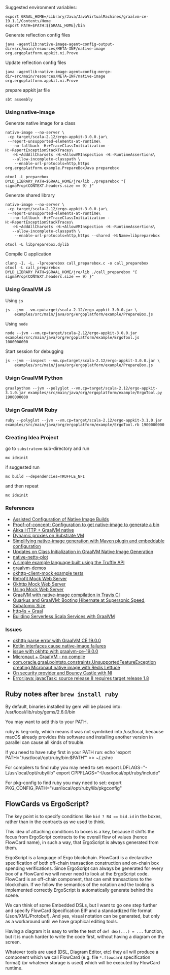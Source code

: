 
Suggested environment variables:

```
export GRAAL_HOME=/Library/Java/JavaVirtualMachines/graalvm-ce-19.1.1/Contents/Home
export PATH=$PATH:${GRAAL_HOME}/bin
```

Generate reflection config files
```
java -agentlib:native-image-agent=config-output-dir=src/main/resources/META-INF/native-image org.ergoplatform.appkit.ni.Prove
```

Update reflection config files
```
java -agentlib:native-image-agent=config-merge-dir=src/main/resources/META-INF/native-image org.ergoplatform.appkit.ni.Prove
```

prepare appkit jar file
```
sbt assembly
```

### Using native-image

Generate native image for a class
```
native-image --no-server \
 -cp target/scala-2.12/ergo-appkit-3.0.0.jar\
 --report-unsupported-elements-at-runtime\
  --no-fallback -H:+TraceClassInitialization -H:+ReportExceptionStackTraces\
   -H:+AddAllCharsets -H:+AllowVMInspection -H:-RuntimeAssertions\
   --allow-incomplete-classpath \
    --enable-url-protocols=http,https org.ergoplatform.example.PrepareBoxJava preparebox
    
otool -L preparebox
DYLD_LIBRARY_PATH=$GRAAL_HOME/jre/lib ./preparebox "{ sigmaProp(CONTEXT.headers.size == 9) }"
```
    
Generate shared library
```
native-image --no-server \
 -cp target/scala-2.12/ergo-appkit-3.0.0.jar\
 --report-unsupported-elements-at-runtime\
  --no-fallback -H:+TraceClassInitialization -H:+ReportExceptionStackTraces\
   -H:+AddAllCharsets -H:+AllowVMInspection -H:-RuntimeAssertions\
   --allow-incomplete-classpath \
    --enable-url-protocols=http,https --shared -H:Name=libpreparebox
    
otool -L libpreparebox.dylib
```

Compile C application 
```
clang -I. -L. -lpreparebox call_preparebox.c -o call_preparebox
otool -L call_preparebox
DYLD_LIBRARY_PATH=$GRAAL_HOME/jre/lib ./call_preparebox "{ sigmaProp(CONTEXT.headers.size == 9) }"
```

### Using GraalVM JS

Using  `js`
```
js --jvm --vm.cp=target/scala-2.12/ergo-appkit-3.0.0.jar \
    examples/src/main/java/org/ergoplatform/example/PrepareBox.js
```
Using `node`
```
node --jvm --vm.cp=target/scala-2.12/ergo-appkit-3.0.0.jar examples/src/main/java/org/ergoplatform/example/ErgoTool.js  1000000000
```
Start session for debugging
```
js --jvm --inspect --vm.cp=target/scala-2.12/ergo-appkit-3.0.0.jar \
    examples/src/main/java/org/ergoplatform/example/PrepareBox.js
```

### Usign GraalVM Python
```
graalpython --jvm --polyglot --vm.cp=target/scala-2.12/ergo-appkit-3.1.0.jar examples/src/main/java/org/ergoplatform/example/ErgoTool.py 1900000000
```

### Usign GraalVM Ruby
```
ruby --polyglot --jvm --vm.cp=target/scala-2.12/ergo-appkit-3.1.0.jar examples/src/main/java/org/ergoplatform/example/ErgoTool.rb 1900000000
```

### Creating Idea Project

go to `substratevm` sub-directory and run
```
mx ideinit
```
if suggested run 
```
mx build --dependencies=TRUFFLE_NFI
```
and then repeat
```
mx ideinit
```

### References

- [Assisted Configuration of Native Image Builds](https://github.com/oracle/graal/blob/master/substratevm/CONFIGURE.md)
- [Proof-of-concept: Configuration to get native-image to generate a bin](https://github.com/cloudstateio/cloudstate/pull/56)
- [Akka HTTP + GraalVM native](https://github.com/vmencik/akka-graal-native/blob/master/README.md#logging)
- [Dynamic proxies on Substrate VM](https://github.com/oracle/graal/blob/master/substratevm/DYNAMIC_PROXY.md)
- [Simplifying native-image generation with Maven plugin and embeddable configuration](https://medium.com/graalvm/simplifying-native-image-generation-with-maven-plugin-and-embeddable-configuration-d5b283b92f57)
- [Updates on Class Initialization in GraalVM Native Image Generation](https://medium.com/graalvm/updates-on-class-initialization-in-graalvm-native-image-generation-c61faca461f7)
- [native-netty-plot](https://github.com/graalvm/graalvm-demos/tree/master/native-netty-plot)
- [A simple example language built using the Truffle API](https://github.com/graalvm/simplelanguage)
- [graalvm-demos](https://github.com/graalvm/graalvm-demos)
- [okhttp-client-mock example tests](https://github.com/gmazzo/okhttp-client-mock/blob/master/library/src/test/java/okhttp3/mock/MockInterceptorITTest.java)
- [Retrofit Mock Web Server](https://github.com/square/retrofit/tree/master/retrofit-mock)
- [Okhttp Mock Web Server](https://github.com/square/okhttp/tree/master/mockwebserver)
- [Using Mock Web Server](https://tech.okcupid.com/ui-tests-with-mockwebserver/)
- [GraalVM with native-image compilation in Travis CI](https://stackoverflow.com/questions/58465833/graalvm-with-native-image-compilation-in-travis-ci)
- [Quarkus and GraalVM: Booting Hibernate at Supersonic Speed, Subatomic Size](https://www.infoq.com/presentations/quarkus-graalvm-sao-paulo-2019/)
- [http4s + Graal](https://github.com/hhandoko/http4s-graal)
- [Building Serverless Scala Services with GraalVM](https://www.inner-product.com/posts/serverless-scala-services-with-graalvm/)

### Issues
- [okhttp parse error with GraalVM CE 19.0.0](https://github.com/oracle/graal/issues/1521)
- [Kotlin interfaces cause native-image failures](https://github.com/oracle/graal/issues/1549)
- [issue with okhttp with graalvm-ce-19.0.0](https://github.com/oracle/graal/issues/1294)
- [Micronaut + GraalVM - no compile](https://github.com/flowable/flowable-engine/issues/1974)
- [com.oracle.graal.pointsto.constraints.UnsupportedFeatureException creating Micronaut native image with Redis Lettuce](https://github.com/oracle/graal/issues/1036)
- [On security provider and Bouncy Castle with NI](https://github.com/oracle/graal/issues/951)
- [Error:java: javacTask: source release 8 requires target release 1.8](https://stackoverflow.com/questions/29888592/errorjava-javactask-source-release-8-requires-target-release-1-8?noredirect=1)

## Ruby notes after `brew install ruby`
By default, binaries installed by gem will be placed into:
  /usr/local/lib/ruby/gems/2.6.0/bin

You may want to add this to your PATH.

ruby is keg-only, which means it was not symlinked into /usr/local,
because macOS already provides this software and installing another version in
parallel can cause all kinds of trouble.

If you need to have ruby first in your PATH run:
  echo 'export PATH="/usr/local/opt/ruby/bin:$PATH"' >> ~/.zshrc

For compilers to find ruby you may need to set:
  export LDFLAGS="-L/usr/local/opt/ruby/lib"
  export CPPFLAGS="-I/usr/local/opt/ruby/include"

For pkg-config to find ruby you may need to set:
  export PKG_CONFIG_PATH="/usr/local/opt/ruby/lib/pkgconfig"

## FlowCards vs ErgoScript?

The key point is to specify conditions like `bid ? R4 == bid.id` in the
boxes, rather than in the contracts as we used to think. 

This idea of attaching conditions to boxes is a key, because it shifts the focus from
ErgoScript contracts to the overall flow of values (hence FlowCard name), in such a way,
that ErgoScript is always generated from them. 

ErgoScript is a language of Ergo blockchain.
FlowCard is a declarative specification of both off-chain transaction construction and
on-chain box spending verifications. Since ErgoScript can always be generated for every
box of a FlowCard we will never need to look at the ErgoScript code. 
FlowCard is an off-chain component, that can emit transactions to the blockchain.
If we follow the semantics of the notation and the tooling is implemented correctly
ErgoScript is automatically generate behind the scene.

We can think of some Embedded DSLs, but I want to go one step further and specify FlowCard
Specification EIP and a standardized file format (Json/XML/Protobuf). And yes, visual
notation can be generated, but only as a workaround until we have graphical editing tools.

Having a diagram it is easy to write the text of `def dex(...) = ...` function, but
it is much harder to write the code first, without having a diagram on the screen. 

Whatever tools are used (DSL, Diagram Editor, etc) they all will produce a component which
we call FlowCard (e.g. file `*.flowcard` specification format) (or whatever storage is used)
which will be executed by FlowCard runtime.
